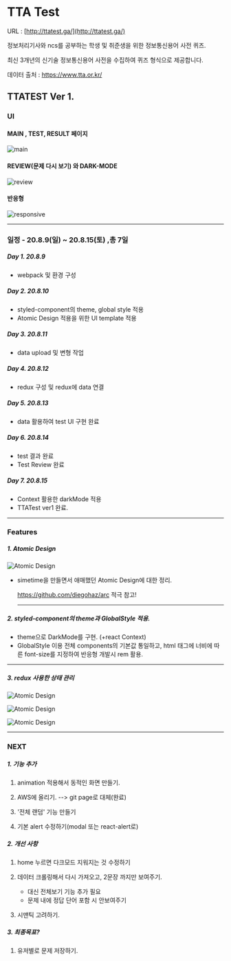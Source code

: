 # TTA Test

URL : [http://ttatest.ga/](http://ttatest.ga/)



정보처리기사와 ncs를 공부하는 학생 및 취준생을 위한 정보통신용어 사전 퀴즈.

최신 3개년의 신기술 정보통신용어 사전을 수집하여  퀴즈 형식으로 제공합니다.



데이터 출처 : https://www.tta.or.kr/



## TTATEST Ver 1.

### UI 

#### MAIN , TEST, RESULT 페이지

![main](https://github.com/arara90/images/blob/master/ttatest/tta01.png?raw=true)



#### REVIEW(문제 다시 보기) 와 DARK-MODE

![review](https://github.com/arara90/images/blob/master/ttatest/tta04.png?raw=true)



#### 반응형

![responsive](https://github.com/arara90/images/blob/master/ttatest/tta06.png?raw=true)

----------------------------------

### 일정 - 20.8.9(일) ~ 20.8.15(토) ,총 7일

##### Day 1. 20.8.9

* webpack 및 환경 구성

##### Day 2. 20.8.10

* styled-component의 theme, global style 적용
* Atomic Design 적용을 위한 UI template 적용

##### Day 3.  20.8.11

* data upload 및 변형 작업

##### Day 4.   20.8.12

* redux 구성 및 redux에 data 연결

##### Day 5.  20.8.13

* data 활용하여 test UI 구현 완료

##### Day 6.  20.8.14

* test 결과 완료
* Test Review 완료

##### Day 7.  20.8.15

* Context 활용한 darkMode 적용
* TTATest ver1 완료.

----------------------------------

### Features

##### 1. Atomic Design

![Atomic Design](https://github.com/arara90/images/blob/master/ttatest/tta07.png?raw=true)

- simetime을 만들면서 애매했던 Atomic Design에 대한 정리.

  https://github.com/diegohaz/arc 적극 참고!
  
  ----------------------------------

##### 2. styled-component의 theme과 GlobalStyle 적용.

* theme으로 DarkMode를 구현. (+react Context)
* GlobalStyle 이용 전체 components의 기본값 통일하고, html 태그에 너비에 따른 font-size를 지정하여 반응형 개발시 rem 활용.

----------------------------------

##### 3. redux 사용한 상태 관리

![Atomic Design](https://github.com/arara90/images/blob/master/ttatest/tta08.png?raw=true)

![Atomic Design](https://github.com/arara90/images/blob/master/ttatest/tta09.png?raw=true)

![Atomic Design](https://github.com/arara90/images/blob/master/ttatest/tta10.png?raw=true)

----------------------------------

### NEXT

##### 1. 기능 추가

1. animation 적용해서 동적인 화면 만들기.

2. AWS에 올리기. --> git page로 대체(완료)

3. '전체 랜덤' 기능 만들기

4. 기본 alert 수정하기(modal 또는 react-alert로)

   
##### 2. 개선 사항

1. home 누르면 다크모드 지워지는 것 수정하기

2. 데이터 크롤링해서 다시 가져오고, 2문장 까지만 보여주기.  
   * 대신 전체보기 기능 추가 필요
   * 문제 내에 정답 단어 포함 시 안보여주기

3. 시맨틱 고려하기.

   
##### 3. 최종목표?
1. 유저별로 문제 저장하기.



